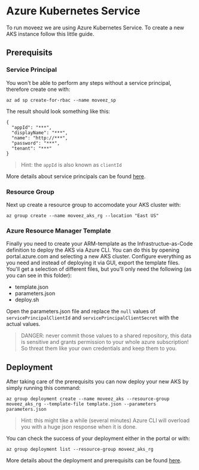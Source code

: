 # Azure Kubernetes Service
To run moveez we are using Azure Kubernetes Service. To create a new AKS instance follow this little guide.

## Prerequisits
### Service Principal
You won't be able to perform any steps without a service principal, therefore create one with:
```
az ad sp create-for-rbac --name moveez_sp
```
The result should look something like this:
```
{
  "appId": "***",
  "displayName": "***",
  "name": "http://***",
  "password": "***",
  "tenant": "***"
}
```
> Hint: the `appId` is also known as `clientId` 

More details about service principals can be found [here](https://docs.microsoft.com/de-de/cli/azure/create-an-azure-service-principal-azure-cli?view=azure-cli-latest).

### Resource Group
Next up create a resource group to accomodate your AKS cluster with:
```
az group create --name moveez_aks_rg --location "East US"
```

### Azure Resource Manager Template
Finally you need to create your ARM-template as the Infrastructue-as-Code definition to deploy the AKS via Azure CLI. You can do this by opening portal.azure.com and selecting a new AKS cluster. Configure everything as you need and instead of deploying it via GUI, export the template files. You'll get a selection of different files, but you'll only need the following (as you can see in this folder):
- template.json
- parameters.json
- deploy.sh

Open the parameters.json file and replace the `null` values of `servicePrincipalClientId` and `servicePrincipalClientSecret` with the actual values.
> DANGER: never commit those values to a shared repository, this data is sensitive and grants permission to your whole azure subscription! So threat them like your own credentials and keep them to you.

## Deployment
After taking care of the prerequisits you can now deploy your new AKS by simply running this command:
```
az group deployment create --name moveez_aks --resource-group moveez_aks_rg --template-file template.json --parameters parameters.json
```
> Hint: this might tike a while (several minutes)
Azure CLI will overload you with a huge json response when it is done.

You can check the success of your deployment either in the portal or with:
```
az group deployment list --resource-group moveez_aks_rg
```

More details about the deployment and prerequisits can be found [here](https://docs.microsoft.com/de-de/azure/azure-resource-manager/resource-group-template-deploy-cli).